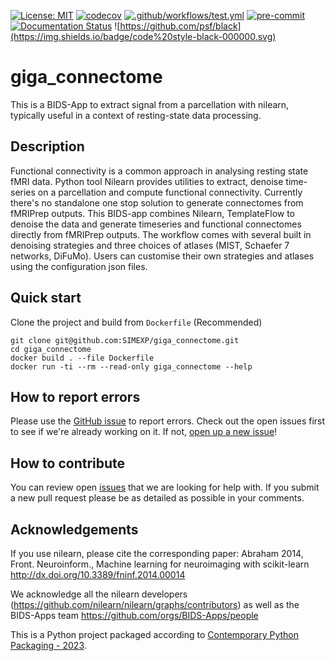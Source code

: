 [![License: MIT](https://img.shields.io/badge/License-MIT-yellow.svg)](https://opensource.org/licenses/MIT)
[![codecov](https://codecov.io/gh/SIMEXP/giga_connectome/branch/main/graph/badge.svg?token=P4EGV7NKZ8)](https://codecov.io/gh/SIMEXP/giga_connectome)
[![.github/workflows/test.yml](https://github.com/SIMEXP/giga_connectome/actions/workflows/test.yml/badge.svg)](https://github.com/SIMEXP/giga_connectome/actions/workflows/test.yml)
[![pre-commit](https://github.com/SIMEXP/giga_connectome/actions/workflows/run_precommit.yml/badge.svg)](https://github.com/SIMEXP/giga_connectome/actions/workflows/run_precommit.yml)
[![Documentation Status](https://readthedocs.org/projects/giga-connectome/badge/?version=stable)](https://giga-connectome.readthedocs.io/en/latest/?badge=stable)
![https://github.com/psf/black](https://img.shields.io/badge/code%20style-black-000000.svg)

# giga_connectome

This is a BIDS-App to extract signal from a parcellation with nilearn,
typically useful in a context of resting-state data processing.

## Description

Functional connectivity is a common approach in analysing resting state fMRI data. Python tool Nilearn
provides utilities to extract, denoise time-series on a parcellation and compute functional connectivity.
Currently there's no standalone one stop solution to generate connectomes from fMRIPrep outputs.
This BIDS-app combines Nilearn, TemplateFlow to denoise the data and generate timeseries and functional
connectomes directly from fMRIPrep outputs.
The workflow comes with several built in denoising strategies and three choices of atlases
(MIST, Schaefer 7 networks, DiFuMo).
Users can customise their own strategies and atlases using the configuration json files.

## Quick start

Clone the project and build from `Dockerfile` (Recommended)

```
git clone git@github.com:SIMEXP/giga_connectome.git
cd giga_connectome
docker build . --file Dockerfile
docker run -ti --rm --read-only giga_connectome --help
```

## How to report errors

Please use the [GitHub issue](https://github.com/SIMEXP/giga_connectome/issues) to report errors.
Check out the open issues first to see if we're already working on it.
If not, [open up a new issue](https://github.com/SIMEXP/giga_connectome/issues/new)!

## How to contribute

You can review open [issues]((https://github.com/SIMEXP/giga_connectome/issues)) that we are looking for help with.
If you submit a new pull request please be as detailed as possible in your comments.

## Acknowledgements

If you use nilearn, please cite the corresponding paper: Abraham 2014,
Front. Neuroinform., Machine learning for neuroimaging with scikit-learn
http://dx.doi.org/10.3389/fninf.2014.00014

We acknowledge all the nilearn developers
(https://github.com/nilearn/nilearn/graphs/contributors)
as well as the BIDS-Apps team
https://github.com/orgs/BIDS-Apps/people

This is a Python project packaged according to [Contemporary Python Packaging - 2023][].

[Contemporary Python Packaging - 2023]: https://effigies.gitlab.io/posts/python-packaging-2023/
